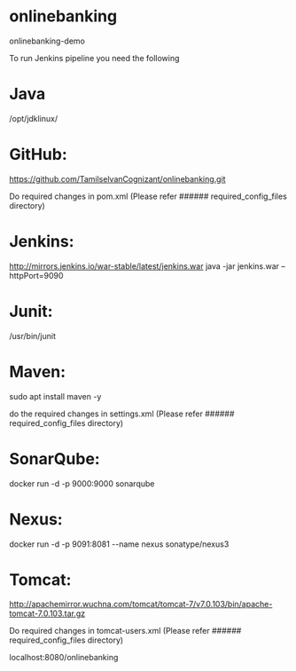 # onlinebanking
onlinebanking-demo

To run Jenkins pipeline you need the following

# Java
/opt/jdklinux/

# GitHub:
https://github.com/TamilselvanCognizant/onlinebanking.git 

Do required changes in pom.xml (Please refer ###### required_config_files directory)

# Jenkins:
http://mirrors.jenkins.io/war-stable/latest/jenkins.war 
java -jar jenkins.war –httpPort=9090

# Junit:
/usr/bin/junit

# Maven: 
sudo apt install maven -y

do the required changes in settings.xml (Please refer ###### required_config_files directory)

# SonarQube:
docker run -d -p 9000:9000 sonarqube

# Nexus:
docker run -d -p 9091:8081 --name nexus sonatype/nexus3

# Tomcat:
http://apachemirror.wuchna.com/tomcat/tomcat-7/v7.0.103/bin/apache-tomcat-7.0.103.tar.gz

Do required changes in tomcat-users.xml (Please refer ###### required_config_files directory)

localhost:8080/onlinebanking
